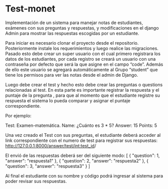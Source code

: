 # Test-monet

Implementación de un sistema para manejar notas
de estudiantes, exámenes con sus preguntas y respuestas, y modificaciones en el django
Admin para mostrar las respuestas escogidas por un estudiante.

Para iniciar es necesario clonar el proyecto desde el repositorio. Posteriormente instale los requerimientos y luego realice las migraciones.
Pasado esto debe crear un super usuario con el cual primero registrara los datos de los estudiantes, por cada registro se creará un usuario con una contraseña por defecto que será la que asigne en el campo “code”. Además de ello este usuario se agregará automáticamente al Grupo “student” que tiene los permisos para ver las notas desde el admin de Django.

Luego debe crear el test y hecho esto debe crear las preguntas o questions relacionadas al test. En esta parte es importante registrar la respuesta y el puntaje de la pregunta , para que al momento que el estudiante registre su respuesta el sistema lo pueda comparar y asignar el puntaje correspondiente.

Por ejemplo:

Test: Examen-matemática.
Name: ¿Cuánto es 3 * 5?
Answer: 15
Points: 5

Una vez creado el Test con sus preguntas, el estudiante deberá acceder al link correspondiente con el numero de test para registrar sus respuestas:
http://127.0.0.1:8000/answer/test/<int:test_id>/

El envió de las respuestas deberá ser del siguiente modo:
[
  {
    "question": 1,
    "answer": "respuesta1"
  },
  {
    "question": 2,
    "answer": "respuesta2"
  },
  {
    "question": 3,
    "answer": "respuesta3"
  }
]

Al final el estudiante con su nombre y código podrá ingresar al sistema para poder revisar sus respuestas.

